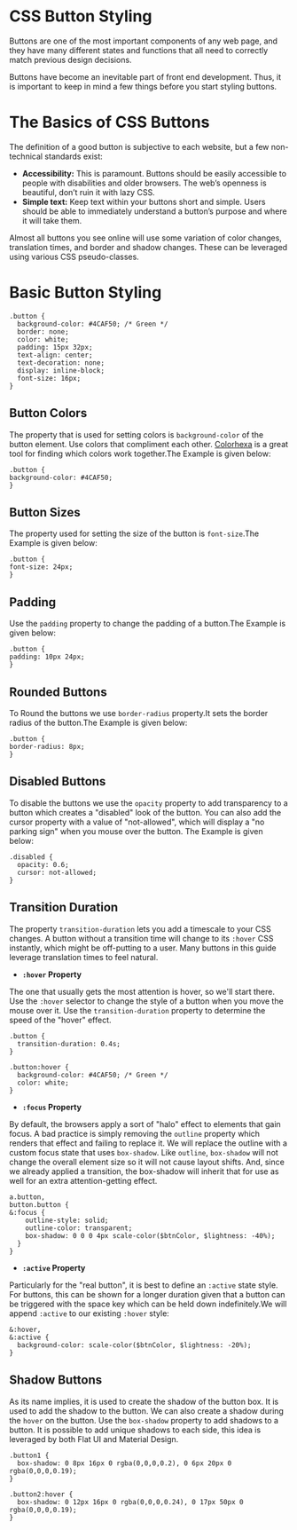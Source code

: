 # CSS Button Styling
Buttons are one of the most important components of any web page, and they have many different states and functions that all need to correctly match previous design decisions. 

Buttons have become an inevitable part of front end development. Thus, it is important to keep in mind a few things before you start styling buttons.


# The Basics of CSS Buttons

The definition of a good button is subjective to each website, but a few non-technical standards exist:
- **Accessibility:**  This is paramount. Buttons should be easily accessible to people with disabilities and older browsers. The web’s openness is beautiful, don’t ruin it with 
lazy CSS.
- **Simple text:**  Keep text within your buttons short and simple. Users should be able to immediately understand a button’s purpose and where it will take them.

Almost all buttons you see online will use some variation of color changes, translation times, and border and shadow changes. These can be leveraged using various CSS
pseudo-classes.



# **Basic Button Styling**

```
.button {
  background-color: #4CAF50; /* Green */
  border: none;
  color: white;
  padding: 15px 32px;
  text-align: center;
  text-decoration: none;
  display: inline-block;
  font-size: 16px;
}
```


## Button Colors

The property that is used for setting colors is `background-color` of the button element. Use colors that compliment each other. [Colorhexa](https://www.colorhexa.com/) is a 
great tool for finding which colors work together.The Example is given below:

```
.button {
background-color: #4CAF50;
} 
```

## Button Sizes

The property used for setting the size of the button is `font-size`.The Example is given below:

```
.button {
font-size: 24px;
}
```

## Padding 

Use the `padding` property to change the padding of a button.The Example is given  below:

```
.button {
padding: 10px 24px;
}
```

## Rounded Buttons

To Round the buttons we use `border-radius` property.It sets the border radius of the button.The Example is given below:

```
.button {
border-radius: 8px;
}
```

## Disabled Buttons

To disable the buttons we use the `opacity` property to add transparency to a button  which creates a "disabled" look of the button. You can also add the cursor property with 
a value of "not-allowed", which will display a "no parking sign" when you mouse over the button. The Example is given below:

```
.disabled {
  opacity: 0.6;
  cursor: not-allowed;
}
```


## Transition Duration

The property `transition-duration` lets you add a timescale to your CSS changes. A button without a transition time will change to its `:hover` CSS instantly, which might be 
off-putting to a user. Many buttons in this guide leverage translation times to feel natural.

- **`:hover` Property**


The one that usually gets the most attention is hover, so we'll start there. Use the `:hover` selector to change the style of a button when you move the mouse over it. 
Use the `transition-duration` property to determine the speed of the "hover" effect.

```
.button {
  transition-duration: 0.4s;
}

.button:hover {
  background-color: #4CAF50; /* Green */
  color: white;
}
```

- **`:focus` Property**


By default, the browsers apply a sort of "halo" effect to elements that gain focus. A bad practice is simply removing the `outline` property which renders that effect and 
failing to replace it. We will replace the outline with a custom focus state that uses `box-shadow`. Like `outline`, `box-shadow` will not change the overall element size so it
will not cause layout shifts. And, since we already applied a transition, the box-shadow will inherit that for use as well for an extra attention-getting effect.

```
a.button,
button.button {
&:focus {
    outline-style: solid;
    outline-color: transparent;
    box-shadow: 0 0 0 4px scale-color($btnColor, $lightness: -40%);
  }
}
```

- **`:active` Property**


Particularly for the "real button", it is best to define an `:active` state style. For buttons, this can be shown for a longer duration given that a button can be triggered 
with the space key which can be held down indefinitely.We will append `:active` to our existing `:hover` style:

```
&:hover,
&:active {
  background-color: scale-color($btnColor, $lightness: -20%);
}
```


## Shadow Buttons

As its name implies, it is used to create the shadow of the button box. It is used to add the shadow to the button. We can also create a shadow during the `hover` on the button.
Use the `box-shadow` property to add shadows to a button. It is possible to add unique shadows to each side, this idea is leveraged by both Flat UI and Material Design.

```
.button1 {
  box-shadow: 0 8px 16px 0 rgba(0,0,0,0.2), 0 6px 20px 0 rgba(0,0,0,0.19);
}

.button2:hover {
  box-shadow: 0 12px 16px 0 rgba(0,0,0,0.24), 0 17px 50px 0 rgba(0,0,0,0.19);
}
```
